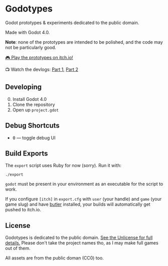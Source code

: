 # Godotypes

Godot prototypes & experiments dedicated to the public domain.

Made with Godot 4.0.

**Note**: none of the prototypes are intended to be polished, and the code may not be particularly good.

[🎮 Play the prototypes on itch.io!](https://brettchalupa.itch.io/godotypes)

📺 Watch the devlogs: [Part 1](https://www.youtube.com/watch?v=pJ-wlh9LQkw), [Part 2](https://www.youtube.com/watch?v=ozIQITatK3A)

## Developing

0. Install Godot 4.0
1. Clone the repository
2. Open up `project.gdot`

## Debug Shortcuts

- <kbd>0</kbd> — toggle debug UI

## Build Exports

The `export` script uses Ruby for now (sorry). Run it with:

``` console
./export
```

`godot` must be present in your environment as an executable for the script to work.

If you configure `[itch]` in `export.cfg` with `user` (your handle) and `game` (your game slug) and have [butler](https://itch.io/docs/butler/) installed, your builds will automatically get pushed to itch.io.

## License

Godotypes is dedicated to the public domain. [See the Unlicense for full details.](https://unlicense.org/) Please don't take the project names tho, as I may make full games out of them.

All assets are from the public doman (CC0) too.
